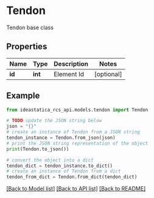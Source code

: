 # Tendon

Tendon base class

## Properties

Name | Type | Description | Notes
------------ | ------------- | ------------- | -------------
**id** | **int** | Element Id | [optional] 

## Example

```python
from ideastatica_rcs_api.models.tendon import Tendon

# TODO update the JSON string below
json = "{}"
# create an instance of Tendon from a JSON string
tendon_instance = Tendon.from_json(json)
# print the JSON string representation of the object
print(Tendon.to_json())

# convert the object into a dict
tendon_dict = tendon_instance.to_dict()
# create an instance of Tendon from a dict
tendon_from_dict = Tendon.from_dict(tendon_dict)
```
[[Back to Model list]](../README.md#documentation-for-models) [[Back to API list]](../README.md#documentation-for-api-endpoints) [[Back to README]](../README.md)


